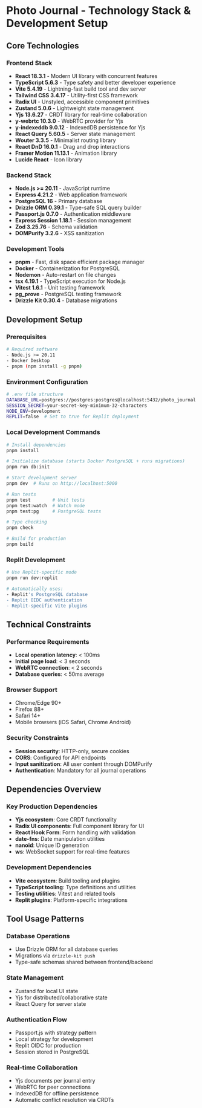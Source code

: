 # Photo Journal - Technology Stack & Development Setup

## Core Technologies

### Frontend Stack
- **React 18.3.1** - Modern UI library with concurrent features
- **TypeScript 5.6.3** - Type safety and better developer experience
- **Vite 5.4.19** - Lightning-fast build tool and dev server
- **Tailwind CSS 3.4.17** - Utility-first CSS framework
- **Radix UI** - Unstyled, accessible component primitives
- **Zustand 5.0.6** - Lightweight state management
- **Yjs 13.6.27** - CRDT library for real-time collaboration
- **y-webrtc 10.3.0** - WebRTC provider for Yjs
- **y-indexeddb 9.0.12** - IndexedDB persistence for Yjs
- **React Query 5.60.5** - Server state management
- **Wouter 3.3.5** - Minimalist routing library
- **React DnD 16.0.1** - Drag and drop interactions
- **Framer Motion 11.13.1** - Animation library
- **Lucide React** - Icon library

### Backend Stack
- **Node.js >= 20.11** - JavaScript runtime
- **Express 4.21.2** - Web application framework
- **PostgreSQL 16** - Primary database
- **Drizzle ORM 0.39.1** - Type-safe SQL query builder
- **Passport.js 0.7.0** - Authentication middleware
- **Express Session 1.18.1** - Session management
- **Zod 3.25.76** - Schema validation
- **DOMPurify 3.2.6** - XSS sanitization

### Development Tools
- **pnpm** - Fast, disk space efficient package manager
- **Docker** - Containerization for PostgreSQL
- **Nodemon** - Auto-restart on file changes
- **tsx 4.19.1** - TypeScript execution for Node.js
- **Vitest 1.6.1** - Unit testing framework
- **pg_prove** - PostgreSQL testing framework
- **Drizzle Kit 0.30.4** - Database migrations

## Development Setup

### Prerequisites
```bash
# Required software
- Node.js >= 20.11
- Docker Desktop
- pnpm (npm install -g pnpm)
```

### Environment Configuration
```bash
# .env file structure
DATABASE_URL=postgres://postgres:postgres@localhost:5432/photo_journal
SESSION_SECRET=your-secret-key-minimum-32-characters
NODE_ENV=development
REPLIT=false  # Set to true for Replit deployment
```

### Local Development Commands
```bash
# Install dependencies
pnpm install

# Initialize database (starts Docker PostgreSQL + runs migrations)
pnpm run db:init

# Start development server
pnpm dev  # Runs on http://localhost:5000

# Run tests
pnpm test        # Unit tests
pnpm test:watch  # Watch mode
pnpm test:pg     # PostgreSQL tests

# Type checking
pnpm check

# Build for production
pnpm build
```

### Replit Development
```bash
# Use Replit-specific mode
pnpm run dev:replit

# Automatically uses:
- Replit's PostgreSQL database
- Replit OIDC authentication
- Replit-specific Vite plugins
```

## Technical Constraints

### Performance Requirements
- **Local operation latency**: < 100ms
- **Initial page load**: < 3 seconds
- **WebRTC connection**: < 2 seconds
- **Database queries**: < 50ms average

### Browser Support
- Chrome/Edge 90+
- Firefox 88+
- Safari 14+
- Mobile browsers (iOS Safari, Chrome Android)

### Security Constraints
- **Session security**: HTTP-only, secure cookies
- **CORS**: Configured for API endpoints
- **Input sanitization**: All user content through DOMPurify
- **Authentication**: Mandatory for all journal operations

## Dependencies Overview

### Key Production Dependencies
- **Yjs ecosystem**: Core CRDT functionality
- **Radix UI components**: Full component library for UI
- **React Hook Form**: Form handling with validation
- **date-fns**: Date manipulation utilities
- **nanoid**: Unique ID generation
- **ws**: WebSocket support for real-time features

### Development Dependencies
- **Vite ecosystem**: Build tooling and plugins
- **TypeScript tooling**: Type definitions and utilities
- **Testing utilities**: Vitest and related tools
- **Replit plugins**: Platform-specific integrations

## Tool Usage Patterns

### Database Operations
- Use Drizzle ORM for all database queries
- Migrations via `drizzle-kit push`
- Type-safe schemas shared between frontend/backend

### State Management
- Zustand for local UI state
- Yjs for distributed/collaborative state
- React Query for server state

### Authentication Flow
- Passport.js with strategy pattern
- Local strategy for development
- Replit OIDC for production
- Session stored in PostgreSQL

### Real-time Collaboration
- Yjs documents per journal entry
- WebRTC for peer connections
- IndexedDB for offline persistence
- Automatic conflict resolution via CRDTs